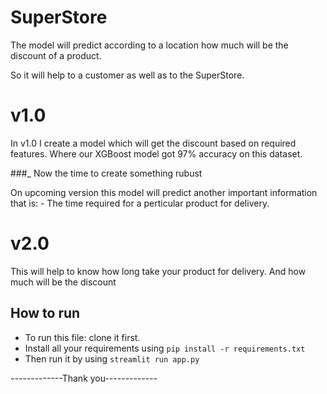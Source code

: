 SuperStore
==============================

The model will predict according to a location how much will be the discount of a product.

So it will help to a customer as well as to the SuperStore.

# v1.0

In v1.0 I create a model which will get the discount based on required features. Where our XGBoost model got 97% accuracy on this dataset.

###_ Now the time to create something rubust

On upcoming version this model will predict another important information that is: 
    - The time required for a perticular product for delivery.

# v2.0
This will help to know how long take your product for delivery. 
And how much will be the discount


## How to run

- To run this file: clone it first.
- Install all your requirements using `pip install -r requirements.txt`
- Then run it by using `streamlit run app.py`


-------------Thank you-------------